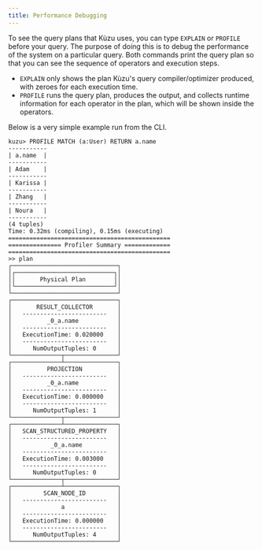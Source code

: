 ```yaml
---
title: Performance Debugging
---
```


To see the query plans that Kùzu uses, you can
type `EXPLAIN` or `PROFILE` before your query. The purpose of doing
this is to debug the performance of the system on a particular
query. Both commands print the query plan so that you can see the sequence of operators and execution steps.

- `EXPLAIN` only shows the plan Kùzu's query compiler/optimizer produced, with zeroes for each execution time.
- `PROFILE` runs the query plan, produces the output, and collects runtime information for each
operator in the plan, which will be shown inside the operators.

Below is a very simple example run from the CLI.

```cypher
kuzu> PROFILE MATCH (a:User) RETURN a.name
-----------
| a.name  |
-----------
| Adam    |
-----------
| Karissa |
-----------
| Zhang   |
-----------
| Noura   |
-----------
(4 tuples)
Time: 0.32ms (compiling), 0.15ms (executing)
==============================================
=============== Profiler Summary =============
==============================================
>> plan
┌──────────────────────────────┐
│┌────────────────────────────┐│
││       Physical Plan        ││
│└────────────────────────────┘│
└──────────────────────────────┘
┌──────────────────────────────┐
│       RESULT_COLLECTOR       │
│   ------------------------   │
│          _0_a.name           │
│   ------------------------   │
│   ExecutionTime: 0.020000    │
│   ------------------------   │
│      NumOutputTuples: 0      │
└──────────────┬───────────────┘
┌──────────────┴───────────────┐
│          PROJECTION          │
│   ------------------------   │
│          _0_a.name           │
│   ------------------------   │
│   ExecutionTime: 0.000000    │
│   ------------------------   │
│      NumOutputTuples: 1      │
└──────────────┬───────────────┘
┌──────────────┴───────────────┐
│   SCAN_STRUCTURED_PROPERTY   │
│   ------------------------   │
│           _0_a.name          │
│   ------------------------   │
│   ExecutionTime: 0.003000    │
│   ------------------------   │
│      NumOutputTuples: 0      │
└──────────────┬───────────────┘
┌──────────────┴───────────────┐
│         SCAN_NODE_ID         │
│   ------------------------   │
│              a               │
│   ------------------------   │
│   ExecutionTime: 0.000000    │
│   ------------------------   │
│      NumOutputTuples: 4      │
└──────────────────────────────┘
```
